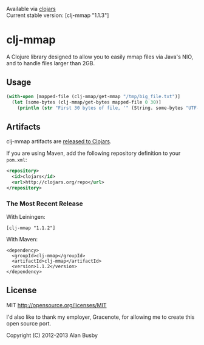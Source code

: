 Available via [clojars](https://clojars.org/clj-mmap)   
Current stable version: [clj-mmap "1.1.3"]


# clj-mmap

A Clojure library designed to allow you to easily mmap files via Java's NIO, and to handle files larger than 2GB.


## Usage
```clojure
(with-open [mapped-file (clj-mmap/get-mmap "/tmp/big_file.txt")]
  (let [some-bytes (clj-mmap/get-bytes mapped-file 0 30)]
    (println (str "First 30 bytes of file, '" (String. some-bytes "UTF-8") "'"))))
```


## Artifacts

clj-mmap artifacts are [released to Clojars](https://clojars.org/clj-mmap).

If you are using Maven, add the following repository definition to your `pom.xml`:

``` xml
<repository>
  <id>clojars</id>
  <url>http://clojars.org/repo</url>
</repository>
```

### The Most Recent Release

With Leiningen:

    [clj-mmap "1.1.2"]


With Maven:

    <dependency>
      <groupId>clj-mmap</groupId>
      <artifactId>clj-mmap</artifactId>
      <version>1.1.2</version>
    </dependency>


## License

MIT
http://opensource.org/licenses/MIT

I'd also like to thank my employer, Gracenote, for allowing me to create this open source port.

Copyright (C) 2012-2013 Alan Busby
